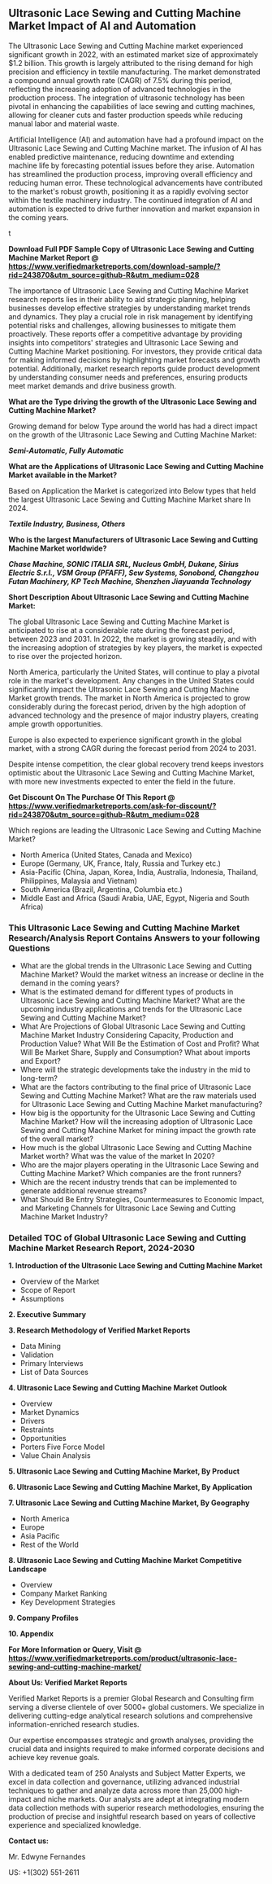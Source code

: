 <h2>Ultrasonic Lace Sewing and Cutting Machine Market Impact of AI and Automation</h2><p>The Ultrasonic Lace Sewing and Cutting Machine market experienced significant growth in 2022, with an estimated market size of approximately $1.2 billion. This growth is largely attributed to the rising demand for high precision and efficiency in textile manufacturing. The market demonstrated a compound annual growth rate (CAGR) of 7.5% during this period, reflecting the increasing adoption of advanced technologies in the production process. The integration of ultrasonic technology has been pivotal in enhancing the capabilities of lace sewing and cutting machines, allowing for cleaner cuts and faster production speeds while reducing manual labor and material waste.</p><p>Artificial Intelligence (AI) and automation have had a profound impact on the Ultrasonic Lace Sewing and Cutting Machine market. The infusion of AI has enabled predictive maintenance, reducing downtime and extending machine life by forecasting potential issues before they arise. Automation has streamlined the production process, improving overall efficiency and reducing human error. These technological advancements have contributed to the market's robust growth, positioning it as a rapidly evolving sector within the textile machinery industry. The continued integration of AI and automation is expected to drive further innovation and market expansion in the coming years.</p>t</p><p id="" class=""><strong>Download Full PDF Sample Copy of Ultrasonic Lace Sewing and Cutting Machine Market Report @ <a href="https://www.verifiedmarketreports.com/download-sample/?rid=243870&utm_source=github-R&utm_medium=028" target="_blank">https://www.verifiedmarketreports.com/download-sample/?rid=243870&utm_source=github-R&utm_medium=028</a></strong></p><p>The importance of&nbsp;Ultrasonic Lace Sewing and Cutting Machine Market research reports lies in their ability to aid strategic planning, helping businesses develop effective strategies by understanding market trends and dynamics. They play a crucial role in risk management by identifying potential risks and challenges, allowing businesses to mitigate them proactively. These reports offer a competitive advantage by providing insights into competitors' strategies and Ultrasonic Lace Sewing and Cutting Machine Market positioning. For investors, they provide critical data for making informed decisions by highlighting market forecasts and growth potential. Additionally, market research reports guide product development by understanding consumer needs and preferences, ensuring products meet market demands and drive business growth.</p><p><strong>What are the&nbsp;Type driving the growth of the Ultrasonic Lace Sewing and Cutting Machine Market?</strong></p><p id="" class="">Growing demand for below Type around the world has had a direct impact on the growth of the Ultrasonic Lace Sewing and Cutting Machine Market:</p><em><strong>Semi-Automatic, Fully Automatic</strong></em></p><strong>What are the&nbsp;Applications&nbsp;of Ultrasonic Lace Sewing and Cutting Machine Market available in the Market?</strong></p><p id="" class="">Based on Application the Market is categorized into Below types that held the largest Ultrasonic Lace Sewing and Cutting Machine Market share In 2024.</p><em><strong>Textile Industry, Business, Others</strong></em></p><strong>Who is the largest Manufacturers of Ultrasonic Lace Sewing and Cutting Machine Market worldwide?</strong></p><p><em><strong>Chase Machine, SONIC ITALIA SRL, Nucleus GmbH, Dukane, Sirius Electric S.r.l., VSM Group (PFAFF), Sew Systems, Sonobond, Changzhou Futan Machinery, KP Tech Machine, Shenzhen Jiayuanda Technology</strong></em></p><p id="" class=""><strong>Short Description About Ultrasonic Lace Sewing and Cutting Machine Market:</strong></p><p>The global Ultrasonic Lace Sewing and Cutting Machine Market is anticipated to rise at a considerable rate during the forecast period, between 2023 and 2031. In 2022, the market is growing steadily, and with the increasing adoption of strategies by key players, the market is expected to rise over the projected horizon.</p><p>North America, particularly the United States, will continue to play a pivotal role in the market's development. Any changes in the United States could significantly impact the Ultrasonic Lace Sewing and Cutting Machine Market growth trends. The market in North America is projected to grow considerably during the forecast period, driven by the high adoption of advanced technology and the presence of major industry players, creating ample growth opportunities.</p><p>Europe is also expected to experience significant growth in the global market, with a strong CAGR during the forecast period from 2024 to 2031.</p><p>Despite intense competition, the clear global recovery trend keeps investors optimistic about the Ultrasonic Lace Sewing and Cutting Machine Market, with more new investments expected to enter the field in the future.</p><p id="" class=""><strong>Get Discount On The Purchase Of This Report @ <a href="https://www.verifiedmarketreports.com/ask-for-discount/?rid=243870&utm_source=github-R&utm_medium=028" target="_blank">https://www.verifiedmarketreports.com/ask-for-discount/?rid=243870&utm_source=github-R&utm_medium=028</a></strong></p>Which regions are leading the Ultrasonic Lace Sewing and Cutting Machine Market?</p><ul><li>North America (United States, Canada and Mexico)</li><li>Europe (Germany, UK, France, Italy, Russia and Turkey etc.)</li><li>Asia-Pacific (China, Japan, Korea, India, Australia, Indonesia, Thailand, Philippines, Malaysia and Vietnam)</li><li>South America (Brazil, Argentina, Columbia etc.)</li><li>Middle East and Africa (Saudi Arabia, UAE, Egypt, Nigeria and South Africa)</li></ul><h3 id="" class="">This Ultrasonic Lace Sewing and Cutting Machine Market Research/Analysis Report Contains Answers to your following Questions</h3><ul><li>What are the global trends in the Ultrasonic Lace Sewing and Cutting Machine Market? Would the market witness an increase or decline in the demand in the coming years?</li><li>What is the estimated demand for different types of products in Ultrasonic Lace Sewing and Cutting Machine Market? What are the upcoming industry applications and trends for the Ultrasonic Lace Sewing and Cutting Machine Market?</li><li>What Are Projections of Global Ultrasonic Lace Sewing and Cutting Machine Market Industry Considering Capacity, Production and Production Value? What Will Be the Estimation of Cost and Profit? What Will Be Market Share, Supply and Consumption? What about imports and Export?</li><li>Where will the strategic developments take the industry in the mid to long-term?</li><li>What are the factors contributing to the final price of Ultrasonic Lace Sewing and Cutting Machine Market? What are the raw materials used for Ultrasonic Lace Sewing and Cutting Machine Market manufacturing?</li><li>How big is the opportunity for the Ultrasonic Lace Sewing and Cutting Machine Market? How will the increasing adoption of Ultrasonic Lace Sewing and Cutting Machine Market for mining impact the growth rate of the overall market?</li><li>How much is the global Ultrasonic Lace Sewing and Cutting Machine Market worth? What was the value of the market In 2020?</li><li>Who are the major players operating in the Ultrasonic Lace Sewing and Cutting Machine Market? Which companies are the front runners?</li><li>Which are the recent industry trends that can be implemented to generate additional revenue streams?</li><li>What Should Be Entry Strategies, Countermeasures to Economic Impact, and Marketing Channels for Ultrasonic Lace Sewing and Cutting Machine Market Industry?</li></ul><h3 id="" class="">Detailed TOC of Global Ultrasonic Lace Sewing and Cutting Machine Market Research Report, 2024-2030</h3><p id="" class=""><strong>1. Introduction of the Ultrasonic Lace Sewing and Cutting Machine Market</strong></p><ul><li>Overview of the Market</li><li>Scope of Report</li><li>Assumptions</li></ul><p id="" class=""><strong>2. Executive Summary</strong></p><p id="" class=""><strong>3. Research Methodology of Verified Market Reports</strong></p><ul><li>Data Mining</li><li>Validation</li><li>Primary Interviews</li><li>List of Data Sources</li></ul><p id="" class=""><strong>4. Ultrasonic Lace Sewing and Cutting Machine Market Outlook</strong></p><ul><li>Overview</li><li>Market Dynamics</li><li>Drivers</li><li>Restraints</li><li>Opportunities</li><li>Porters Five Force Model</li><li>Value Chain Analysis</li></ul><p id="" class=""><strong>5. Ultrasonic Lace Sewing and Cutting Machine Market, By Product</strong></p><p id="" class=""><strong>6. Ultrasonic Lace Sewing and Cutting Machine Market, By Application</strong></p><p id="" class=""><strong>7. Ultrasonic Lace Sewing and Cutting Machine Market, By Geography</strong></p><ul><li>North America</li><li>Europe</li><li>Asia Pacific</li><li>Rest of the World</li></ul><p id="" class=""><strong>8. Ultrasonic Lace Sewing and Cutting Machine Market Competitive Landscape</strong></p><ul><li>Overview</li><li>Company Market Ranking</li><li>Key Development Strategies</li></ul><p id="" class=""><strong>9. Company Profiles</strong></p><p id="" class=""><strong>10. Appendix</strong></p><p id="" class=""><strong>For More Information or Query, Visit @ <a href="https://www.verifiedmarketreports.com/product/ultrasonic-lace-sewing-and-cutting-machine-market/" target="_blank">https://www.verifiedmarketreports.com/product/ultrasonic-lace-sewing-and-cutting-machine-market/</a></strong></p><p id="" class=""><strong>About Us: Verified Market Reports</strong></p><p id="" class="">Verified Market Reports is a premier Global Research and Consulting firm serving a diverse clientele of over 5000+ global customers. We specialize in delivering cutting-edge analytical research solutions and comprehensive information-enriched research studies.</p><p id="" class="">Our expertise encompasses strategic and growth analyses, providing the crucial data and insights required to make informed corporate decisions and achieve key revenue goals.</p><p id="" class="">With a dedicated team of 250 Analysts and Subject Matter Experts, we excel in data collection and governance, utilizing advanced industrial techniques to gather and analyze data across more than 25,000 high-impact and niche markets. Our analysts are adept at integrating modern data collection methods with superior research methodologies, ensuring the production of precise and insightful research based on years of collective experience and specialized knowledge.</p><p id="" class=""><strong>Contact us:</strong></p><p id="" class="">Mr. Edwyne Fernandes</p><p id="" class="">US: +1(302) 551-2611</p>